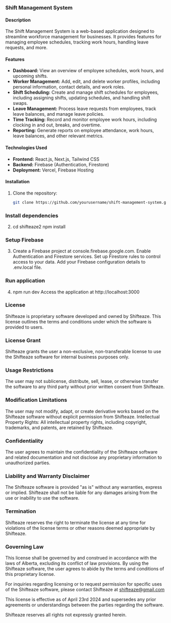 ### Shift Management System

#### Description

The Shift Management System is a web-based application designed to streamline workforce management for businesses. It provides features for managing employee schedules, tracking work hours, handling leave requests, and more.

#### Features

- **Dashboard:** View an overview of employee schedules, work hours, and upcoming shifts.
- **Worker Management:** Add, edit, and delete worker profiles, including personal information, contact details, and work roles.
- **Shift Scheduling:** Create and manage shift schedules for employees, including assigning shifts, updating schedules, and handling shift swaps.
- **Leave Management:** Process leave requests from employees, track leave balances, and manage leave policies.
- **Time Tracking:** Record and monitor employee work hours, including clocking in and out, breaks, and overtime.
- **Reporting:** Generate reports on employee attendance, work hours, leave balances, and other relevant metrics.

#### Technologies Used

- **Frontend:** React.js, Next.js, Tailwind CSS
- **Backend:** Firebase (Authentication, Firestore)
- **Deployment:** Vercel, Firebase Hosting

#### Installation

1. Clone the repository:
   ```bash
   git clone https://github.com/yourusername/shift-management-system.git
   ```

### Install dependencies

2. cd shifteaze2
   npm install

### Setup Firebase

3. Create a Firebase project at console.firebase.google.com.
   Enable Authentication and Firestore services.
   Set up Firestore rules to control access to your data.
   Add your Firebase configuration details to .env.local file.

### Run application

4. npm run dev
   Access the application at http://localhost:3000

### License

Shifteaze is proprietary software developed and owned by Shifteaze. This license outlines the terms and conditions under which the software is provided to users.

### License Grant

Shifteaze grants the user a non-exclusive, non-transferable license to use the Shifteaze software for internal business purposes only.

### Usage Restrictions

The user may not sublicense, distribute, sell, lease, or otherwise transfer the software to any third party without prior written consent from Shifteaze.

### Modification Limitations

The user may not modify, adapt, or create derivative works based on the Shifteaze software without explicit permission from Shifteaze.
Intellectual Property Rights: All intellectual property rights, including copyright, trademarks, and patents, are retained by Shifteaze.

### Confidentiality

The user agrees to maintain the confidentiality of the Shifteaze software and related documentation and not disclose any proprietary information to unauthorized parties.

### Liability and Warranty Disclaimer

The Shifteaze software is provided "as is" without any warranties, express or implied. Shifteaze shall not be liable for any damages arising from the use or inability to use the software.

### Termination

Shifteaze reserves the right to terminate the license at any time for violations of the license terms or other reasons deemed appropriate by Shifteaze.

### Governing Law

This license shall be governed by and construed in accordance with the laws of Alberta, excluding its conflict of law provisions.
By using the Shifteaze software, the user agrees to abide by the terms and conditions of this proprietary license.

For inquiries regarding licensing or to request permission for specific uses of the Shifteaze software, please contact Shifteaze at shifteaze@gmail.com

This license is effective as of April 23rd 2024 and supersedes any prior agreements or understandings between the parties regarding the software.

Shifteaze reserves all rights not expressly granted herein.
